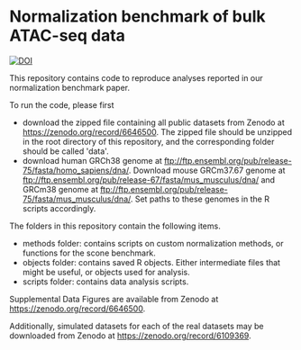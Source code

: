 # Normalization benchmark of bulk ATAC-seq data

[![DOI](https://zenodo.org/badge/269151763.svg)](https://zenodo.org/badge/latestdoi/269151763)


This repository contains code to reproduce analyses reported in our normalization benchmark paper.

To run the code, please first

- download the zipped file containing all public datasets from Zenodo at https://zenodo.org/record/6646500. The zipped file should be unzipped in the root directory of this repository, and the corresponding folder should be called 'data'. 
- download human GRCh38 genome at ftp://ftp.ensembl.org/pub/release-75/fasta/homo_sapiens/dna/. Download  mouse GRCm37.67 genome at ftp://ftp.ensembl.org/pub/release-67/fasta/mus_musculus/dna/ and GRCm38 genome at ftp://ftp.ensembl.org/pub/release-75/fasta/mus_musculus/dna/. Set paths to these genomes in the R scripts accordingly.

The folders in this repository contain the following items.

- methods folder: contains scripts on custom normalization methods, or functions for the scone benchmark.
- objects folder: contains saved R objects. Either intermediate files that might be useful, or objects used for analysis.
- scripts folder: contains data analysis scripts.

Supplemental Data Figures are available from Zenodo at https://zenodo.org/record/6646500.

Additionally, simulated datasets for each of the real datasets may be downloaded from Zenodo at https://zenodo.org/record/6109369.
